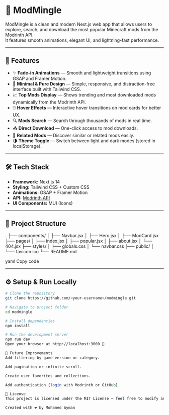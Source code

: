 # 🧩 ModMingle

ModMingle is a clean and modern Next.js web app that allows users to explore, search, and download the most popular Minecraft mods from the Modrinth API.  
It features smooth animations, elegant UI, and lightning-fast performance.

---

## 🚀 Features

- ✨ **Fade-in Animations** — Smooth and lightweight transitions using GSAP and Framer Motion.  
- 🎨 **Minimal & Pure Design** — Simple, responsive, and distraction-free interface built with Tailwind CSS.  
- 📈 **Top Mods Display** — Shows trending and most downloaded mods dynamically from the Modrinth API.  
- 🖱️ **Hover Effects** — Interactive hover transitions on mod cards for better UX.  
- 🔍 **Mods Search** — Search through thousands of mods in real time.  
- 📥 **Direct Download** — One-click access to mod downloads.  
- 🔗 **Related Mods** — Discover similar or related mods easily.  
- 🌗 **Theme Toggle** — Switch between light and dark modes (stored in localStorage).

---

## 🛠️ Tech Stack

- **Framework:** Next.js 14  
- **Styling:** Tailwind CSS + Custom CSS  
- **Animations:** GSAP + Framer Motion  
- **API:** [Modrinth API](https://docs.modrinth.com/api-spec/)  
- **UI Components:** MUI (Icons)  

---

## 📂 Project Structure

.
├── components/
│ ├── Navbar.jsx
│ ├── Hero.jsx
│ ├── ModCard.jsx
├── pages/
│ ├── index.jsx
│ ├── popular.jsx
│ ├── about.jsx
│ └── 404.jsx
├── styles/
│ ├── globals.css
│ └── navbar.css
├── public/
│ └── favicon.ico
└── README.md

yaml
Copy code

---

## ⚙️ Setup & Run Locally

```bash
# Clone the repository
git clone https://github.com/<your-username>/modmingle.git

# Navigate to project folder
cd modmingle

# Install dependencies
npm install

# Run the development server
npm run dev
Open your browser at http://localhost:3000 🚀

🧠 Future Improvements
Add filtering by game version or category.

Add pagination or infinite scroll.

Create user favorites and collections.

Add authentication (login with Modrinth or GitHub).

📜 License
This project is licensed under the MIT License — feel free to modify and share!

Created with ❤️ by Mohamed Ayman
